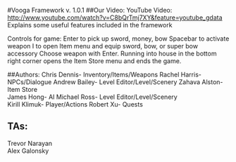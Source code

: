 #Vooga Framework v. 1.0.1
##Our Video: 
YouTube Video: http://www.youtube.com/watch?v=C8bQrTmj7XY&feature=youtube_gdata
	Explains some useful features included in the framework

Controls for game:
Enter to pick up sword, money, bow
Spacebar to activate weapon
I to open Item menu and equip sword, bow, or super bow accessory
	Choose weapon with Enter.
Running into house in the bottom right corner opens the Item Store menu and ends the game.


##Authors:
Chris Dennis- Inventory/Items/Weapons
Rachel Harris- NPCs/Dialogue
Andrew Bailey- Level Editor/Level/Scenery 
Zahava Alston- Item Store  
James Hong- AI
Michael Ross- Level Editor/Level/Scenery  
Kirill Klimuk- Player/Actions
Robert Xu- Quests
## TAs:
Trevor Narayan  
Alex Galonsky

